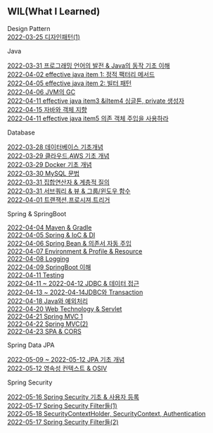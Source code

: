 
## WIL(What I Learned)

Design Pattern<br>
[2022-03-25 디자인패턴(1)](https://velog.io/@jk05018/22.03.21-22.03.25-WIL-정리)<br>


Java<br>

[2022-03-31 프로그래밍 언어의 발전 & Java의 동작 기초 이해](https://velog.io/@jk05018/22.03.31-WIL-프로그래밍-언어의-발전-Java의-동작-기초-이해)<br>
[2022-04-02 effective java item 1: 정적 팩터리 메서드](https://velog.io/@jk05018/Item1-생성자대신-정적-팩터리를-고려하라)<br>
[2022-04-05 effective java item 2: 빌터 패턴](https://velog.io/@jk05018/Item-2-매개변수가-많다면-빌더-패턴을-고려하라)<br>
[2022-04-06 JVM의 GC](https://velog.io/@jk05018/22.04.06-JVM의-GC)<br>
[2022-04-11 effective java item3 &iItem4 싱글톤, private 생성자](https://velog.io/@jk05018/22.04.11-Item3-Item4-싱글톤-private-생성자)<br>
[2022-04-15 자바와 객체 지향](https://velog.io/@jk05018/22.04.15-자바와-객체지향)<br>
[2022-04-11 effective java item5 의존 객체 주입을 사용하라](https://velog.io/@jk05018/Item5-의존-객체-주입을-사용하라)<br>

Database

[2022-03-28 데이터베이스 기초개념](https://velog.io/@jk05018/22.03.18-WIL-정리)<br>
[2022-03-29 클라우드,AWS 기초 개념](https://velog.io/@jk05018/22.03.29-WIL-정리1)<br>
[2022-03-29 Docker 기초 개념](https://velog.io/@jk05018/22.03.29-WIL-정리2)<br>
[2022-03-30 MySQL 문법](https://velog.io/@jk05018/22.03.30-WIL-정리)<br>
[2022-03-31 집합연산자 & 계층적 질의](https://velog.io/@jk05018/22.03.31-WIL-집합연산자-계층적-질의)<br>
[2022-03-31 서브쿼리 & 뷰 & 그룹/윈도우 함수](https://velog.io/@jk05018/22.03.31-WIL-서브쿼리-뷰-그룹윈도우-함수)<br>
[2022-04-01 트랜잭션,프로시져,트리거](https://velog.io/@jk05018/22.04.01-WIL-트랜잭션-프로시져-트리거-정리)<br>

Spring & SpringBoot

[2022-04-04 Maven & Gradle](https://velog.io/@jk05018/22.04.04-Maven-Gradle)<br>
[2022-04-05 Spring & IoC & DI](https://velog.io/@jk05018/22.04.05-WIL-Spring-IoC-DI)<br>
[2022-04-06 Spring Bean & 의존서 자동 주입](https://velog.io/@jk05018/22.04.05-WIL-Spring-IoC-DI)<br>
[2022-04-07 Environment & Profile & Resource](https://velog.io/@jk05018/22.04.07-WIL-Environment-Profile-Resource)<br>
[2022-04-08 Logging](https://velog.io/@jk05018/22.04.08-WIL-Logging)<br>
[2022-04-09 SpringBoot 이해](https://velog.io/@jk05018/22.04.09-WIL-SpringBoot-이해)<br>
[2022-04-11 Testing](https://velog.io/@jk05018/22.04.11-WIL-testing)<br>
[2022-04-11 ~ 2022-04-12 JDBC & 데이터 접근](https://velog.io/@jk05018/22.04.11-22.04.12-JDBC-데이터-접근)<br>
[2022-04-13 ~ 2022-04-14JDBC와 Transaction](https://velog.io/@jk05018/22.04.18-WIL-JDBC와-Transaction)<br>
[2022-04-18 Java와 예외처리](https://velog.io/@jk05018/Java와-예외-처리)<br>
[2022-04-20 Web Technology & Servlet](https://velog.io/@jk05018/22.04.20-WIL-Web-Technology-Servlet)<br>
[2022-04-21 Spring MVC 1](https://velog.io/@jk05018/22.04.21-WIL-Spring-MVC-1)<br>
[2022-04-22 Spring MVC(2)](https://velog.io/@jk05018/22.04.22-WIL-Spring-MVC2)<br>
[2022-04-23 SPA & CORS](https://velog.io/@jk05018/22.04.23-WIL-SPA-CORS)<br>

Spring Data JPA

[2022-05-09 ~ 2022-05-12 JPA 기초 개념](https://velog.io/@jk05018/22.05.09-22.05.12-WIL-JPA-기초-개념)<br>
[2022-05-12 영속성 컨텍스트 & OSIV](https://velog.io/@jk05018/22.05.12-WIL-영속성-컨텍스트-OSIV)<br>

Spring Security

[2022-05-16 Spring Security 기초 & 사용자 등록](https://velog.io/@jk05018/22.05.16-WIL-Spring-Security-사용자-등록하기)<br>
[2022-05-17 Spring Security Filter들(1)](https://velog.io/@jk05018/22.05.17-WIL-Spring-Security-Filter들1)<br>
[2022-05-18 SecurityContextHolder, SecurityContext, Authentication](https://velog.io/@jk05018/22.05.18-WIL-SecurityContextHolder-SecurityContext-Authentication)<br>
[2022-05-17 Spring Security Filter들(2)](https://velog.io/@jk05018/22.05.19-Spring-Security-Filter들2)<br>

